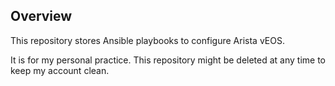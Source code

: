 ## Overview

This repository stores Ansible playbooks to configure Arista vEOS.

It is for my personal practice. This repository might be deleted at any time to keep my account clean.
